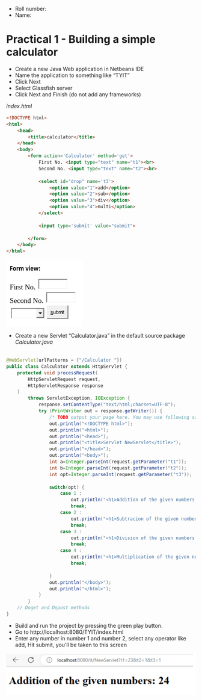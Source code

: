 - Roll number: 
- Name:

# Practical 1 - Building a simple calculator

- Create a new Java Web application in Netbeans IDE
- Name the application to something like “TYIT”
- Click Next
- Select Glassfish server
- Click Next and Finish (do not add any frameworks)

*index.html*
```html
<!DOCTYPE html>
<html>
    <head>
        <title>calculator</title>
    </head>
    <body>
        <form action='Calculator' method='get'>
            First No. <input type="text" name="t1"><br>
            Second No. <input type="text" name="t2"><br>
            
            <select id="drop" name='t3'>
                <option value="1">add</option>
                <option value="2">sub</option>
                <option value="3">div</option>
                <option value="4">multi</option>
            </select>
            
            <input type='submit' value="submit">
            
        </form>
    </body>
</html>
```

![](p1.1.jpg)

- Create a new Servlet “Calculator.java” in the default source package
*Calculator.java*

```java

@WebServlet(urlPatterns = {"/Calculator "})
public class Calculator extends HttpServlet {
    protected void processRequest(
        HttpServletRequest request,
        HttpServletResponse response
    )
        throws ServletException, IOException {
            response.setContentType("text/html;charset=UTF-8");
            try (PrintWriter out = response.getWriter()) {
                /* TODO output your page here. You may use following sample code. */
                out.println("<!DOCTYPE html>");
                out.println("<html>");
                out.println("<head>");
                out.println("<title>Servlet NewServlet</title>");            
                out.println("</head>");
                out.println("<body>");
                int a=Integer.parseInt(request.getParameter("t1"));
                int b=Integer.parseInt(request.getParameter("t2"));
                int opt=Integer.parseInt(request.getParameter("t3"));

                switch(opt) {
                    case 1 :
                        out.println("<h1>Addition of the given numbers: "+(a+b)+"</h1>");
                        break;
                    case 2 :
                        out.println("<h1>Subtracion of the given numbers: "+(a-b)+"</h1>");
                        break;
                    case 3 :
                        out.println("<h1>Division of the given numbers: "+(a/b)+"</h1>");
                        break;
                    case 4 :
                        out.println("<h1>Multiplication of the given numbers: "+(a*b)+"</h1>");
                        break;    

                }
                out.println("</body>");
                out.println("</html>");
            }
        }
    // Doget and Dopost methods
}
```

- Build and run the project by pressing the green play button.
- Go to http://localhost:8080/TYIT/index.html
- Enter any number in number 1 and number 2, select any operator like add, Hit submit, you’ll be taken to this screen

![](p1.2.jpg)
